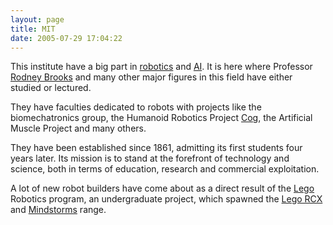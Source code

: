 ```yaml
---
layout: page
title: MIT
date: 2005-07-29 17:04:22
---
```

This institute have a big part in [robotics](/wiki/robotic.html "Robotic") and [AI](/wiki/ai.html "Artificial Intelligence"). It is here where Professor [Rodney Brooks](/wiki/rodney_brooks.html "Rodney Brooks") and many other major figures in this field have either studied or lectured.

They have faculties dedicated to robots with projects like the biomechatronics group, the Humanoid Robotics Project [Cog](/wiki/cog.html "A robotic model of human form and behaviour"), the Artificial Muscle Project and many others.

They have been established since 1861, admitting its first students four years later. Its mission is to stand at the forefront of technology and science, both in terms of education, research and commercial exploitation.

A lot of new robot builders have come about as a direct result of the [Lego](/wiki/lego.html "The best known construction toy") Robotics program, an undergraduate project, which spawned the [Lego RCX](/wiki/rcx.html "The Lego RCX") and [Mindstorms](/wiki/mindstorms.html "A Robotic construction toy system from Lego") range.

